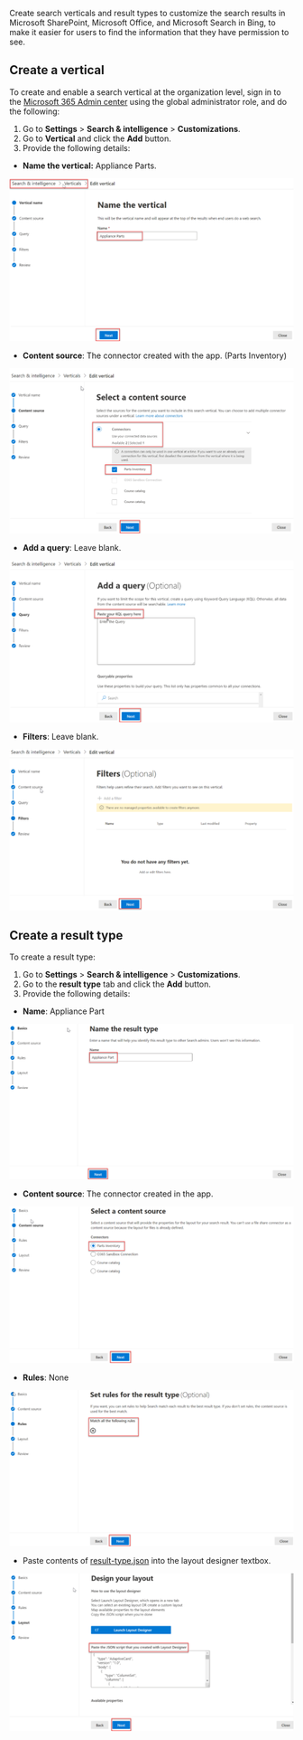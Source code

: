 <!-- markdownlint-disable MD002 MD025 MD041 -->

Create search verticals and result types to customize the search results in Microsoft SharePoint, Microsoft Office, and Microsoft Search in Bing, to make it easier for users to find the information that they have permission to see.

## Create a vertical

To create and enable a search vertical at the organization level, sign in to the [Microsoft 365 Admin center](https://admin.microsoft.com/) using the global administrator role, and do the following:

1. Go to **Settings** > **Search & intelligence** > **Customizations**.
2. Go to **Vertical** and click the **Add** button.
3. Provide the following details:
  * **Name the vertical:** Appliance Parts.

   ![Screenshot of the "Name the vertical" section](images/connectors-images/build11.png)

  * **Content source**: The connector created with the app. (Parts Inventory)

   ![Screenshot of the "Content source" section](images/connectors-images/build12.png)

  * **Add a query**: Leave blank.

   ![Screenshot of the "Add a query" section](images/connectors-images/build13.png)

  * **Filters**: Leave blank.

   ![Screenshot of the "Filters" section](images/connectors-images/build14.png)

## Create a result type

To create a result type:

1. Go to **Settings** > **Search & intelligence** > **Customizations**.
2. Go to the **result type** tab and click the **Add** button.
3. Provide the following details:

  * **Name**: Appliance Part

   ![Screenshot of the "Name the result type" section](images/connectors-images/build15.png)

  * **Content source**: The connector created in the app.

   ![Screenshot of the "Select a content source" section](images/connectors-images/build16.png)

  * **Rules**: None

   ![Screenshot of the "Set rules" section](images/connectors-images/build17.png)

  * Paste contents of [result-type.json](https://github.com/microsoftgraph/msgraph-search-connector-sample/blob/master/result-type.json) into the layout designer textbox.

   ![Screenshot of the "Design layout" section](images/connectors-images/build18.png)
